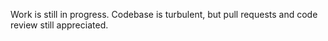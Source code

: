 Work is still in progress. Codebase is turbulent, but pull requests and code review still appreciated.
